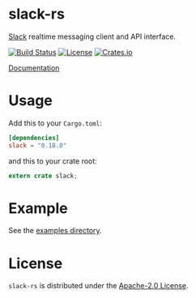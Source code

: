 # slack-rs

[Slack][slack] realtime messaging client and API interface.

[![Build Status][ci-img]][ci-url] [![License][license-img]][license-url] [![Crates.io][crates-img]][crates-url]

[Documentation](https://slack-rs.github.io/slack-rs)

# Usage

Add this to your `Cargo.toml`:
```toml
[dependencies]
slack = "0.18.0"
```

and this to your crate root:

```rust
extern crate slack;
```

# Example
See the [examples directory](./examples).

# License
`slack-rs` is distributed under the [Apache-2.0 License](./LICENSE).

[ci-img]: https://travis-ci.org/slack-rs/slack-rs.svg?branch=master
[ci-url]: https://travis-ci.org/slack-rs/slack-rs
[crates-img]: https://img.shields.io/crates/v/slack.svg
[crates-url]: https://crates.io/crates/slack
[license-img]: https://img.shields.io/github/license/slack-rs/slack-rs.svg
[license-url]: https://raw.githubusercontent.com/slack-rs/slack-rs/master/LICENSE
[slack]: https://api.slack.com/

